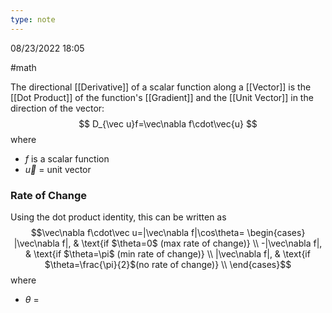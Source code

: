 ```yaml
---
type: note
---
```

08/23/2022 18:05

  #math 

The directional [[Derivative]] of a scalar function along a [[Vector]] is the [[Dot Product]] of the function's [[Gradient]] and the [[Unit Vector]] in the direction of the vector:
$$
D_{\vec u}f=\vec\nabla f\cdot\vec{u}
$$
where
- $f$ is a scalar function
- $\vec{u}$ = unit vector


### Rate of Change
Using the dot product identity, this can be written as
$$\vec\nabla f\cdot\vec u=|\vec\nabla f|\cos\theta=
	\begin{cases}
	|\vec\nabla f|, & \text{if $\theta=0$ (max rate of change)} \\
	-|\vec\nabla f|, & \text{if $\theta=\pi$ (min rate of change)} \\
	|\vec\nabla f|, & \text{if $\theta=\frac{\pi}{2}$(no rate of change)} \\
	\end{cases}$$
where
- $\theta$ = 